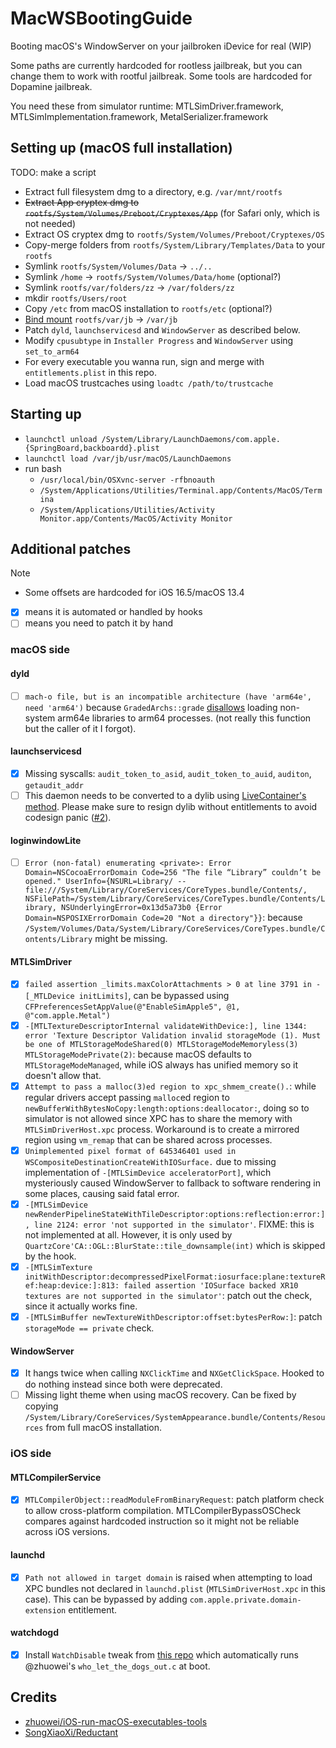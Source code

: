# MacWSBootingGuide
Booting macOS's WindowServer on your jailbroken iDevice for real (WIP)

Some paths are currently hardcoded for rootless jailbreak, but you can change them to work with rootful jailbreak. Some tools are hardcoded for Dopamine jailbreak.

You need these from simulator runtime: MTLSimDriver.framework, MTLSimImplementation.framework, MetalSerializer.framework

## Setting up (macOS full installation)
TODO: make a script
- Extract full filesystem dmg to a directory, e.g. `/var/mnt/rootfs`
- ~~Extract App cryptex dmg to `rootfs/System/Volumes/Preboot/Cryptexes/App`~~ (for Safari only, which is not needed)
- Extract OS cryptex dmg to `rootfs/System/Volumes/Preboot/Cryptexes/OS`
- Copy-merge folders from `rootfs/System/Library/Templates/Data` to your `rootfs`
- Symlink `rootfs/System/Volumes/Data` -> `../..`
- Symlink `/home` -> `rootfs/System/Volumes/Data/home` (optional?)
- Symlink `rootfs/var/folders/zz` -> `/var/folders/zz`
- mkdir `rootfs/Users/root`
- Copy `/etc` from macOS installation to `rootfs/etc` (optional?)
- [Bind mount](https://github.com/khanhduytran0/mount-bindfs-dopamine) `rootfs/var/jb` -> `/var/jb`
- Patch `dyld`, `launchservicesd` and `WindowServer` as described below.
- Modify `cpusubtype` in `Installer Progress` and `WindowServer` using `set_to_arm64`
- For every executable you wanna run, sign and merge with `entitlements.plist` in this repo.
- Load macOS trustcaches using `loadtc /path/to/trustcache`

## Starting up
- `launchctl unload /System/Library/LaunchDaemons/com.apple.{SpringBoard,backboardd}.plist`
- `launchctl load /var/jb/usr/macOS/LaunchDaemons`
- run bash
    - `/usr/local/bin/OSXvnc-server -rfbnoauth`
    - `/System/Applications/Utilities/Terminal.app/Contents/MacOS/Termina`
    - `/System/Applications/Utilities/Activity Monitor.app/Contents/MacOS/Activity Monitor`

## Additional patches
> [!NOTE]
> - Some offsets are hardcoded for iOS 16.5/macOS 13.4
> - [x] means it is automated or handled by hooks
> - [ ] means you need to patch it by hand

### macOS side
#### dyld
- [ ] `mach-o file, but is an incompatible architecture (have 'arm64e', need 'arm64')` because `GradedArchs::grade` [disallows](https://github.com/apple-oss-distributions/dyld/blob/dyld-1285.19/common/MachOFile.cpp#L1985-L1989) loading non-system arm64e libraries to arm64 processes. (not really this function but the caller of it I forgot).

#### launchservicesd
- [x] Missing syscalls: `audit_token_to_asid`, `audit_token_to_auid`, `auditon`, `getaudit_addr`
- [ ] This daemon needs to be converted to a dylib using [LiveContainer's method](https://github.com/LiveContainer/LiveContainer/blob/341cc87d40d8eec690d21dc71bd69d74667588da/LiveContainer/LCMachOUtils.m#L71-L88). Please make sure to resign dylib without entitlements to avoid codesign panic ([#2](https://github.com/khanhduytran0/MacWSBootingGuide/issues/2)).

#### loginwindowLite
- [ ] `Error (non-fatal) enumerating <private>: Error Domain=NSCocoaErrorDomain Code=256 "The file “Library” couldn’t be opened." UserInfo={NSURL=Library/ -- file:///System/Library/CoreServices/CoreTypes.bundle/Contents/, NSFilePath=/System/Library/CoreServices/CoreTypes.bundle/Contents/Library, NSUnderlyingError=0x13d5a73b0 {Error Domain=NSPOSIXErrorDomain Code=20 "Not a directory"}}`: because `/System/Volumes/Data/System/Library/CoreServices/CoreTypes.bundle/Contents/Library` might be missing.

#### MTLSimDriver
- [x] `failed assertion _limits.maxColorAttachments > 0 at line 3791 in -[_MTLDevice initLimits]`, can be bypassed using `CFPreferencesSetAppValue(@"EnableSimApple5", @1, @"com.apple.Metal")`
- [x] `-[MTLTextureDescriptorInternal validateWithDevice:], line 1344: error 'Texture Descriptor Validation invalid storageMode (1). Must be one of MTLStorageModeShared(0) MTLStorageModeMemoryless(3) MTLStorageModePrivate(2)`: because macOS defaults to `MTLStorageModeManaged`, while iOS always has unified memory so it doesn't allow that.
- [x] `Attempt to pass a malloc(3)ed region to xpc_shmem_create().`: while regular drivers accept passing `malloc`ed region to `newBufferWithBytesNoCopy:length:options:deallocator:`, doing so to simulator is not allowed since XPC has to share the memory with `MTLSimDriverHost.xpc` process. Workaround is to create a mirrored region using `vm_remap` that can be shared across processes.
- [x] `Unimplemented pixel format of 645346401 used in WSCompositeDestinationCreateWithIOSurface.` due to missing implementation of `-[MTLSimDevice acceleratorPort]`, which mysteriously caused WindowServer to fallback to software rendering in some places, causing said fatal error.
- [x] `-[MTLSimDevice newRenderPipelineStateWithTileDescriptor:options:reflection:error:], line 2124: error 'not supported in the simulator'`. FIXME: this is not implemented at all. However, it is only used by `QuartzCore'CA::OGL::BlurState::tile_downsample(int)` which is skipped by the hook.
- [x] `-[MTLSimTexture initWithDescriptor:decompressedPixelFormat:iosurface:plane:textureRef:heap:device:]:813: failed assertion 'IOSurface backed XR10 textures are not supported in the simulator'`: patch out the check, since it actually works fine.
- [x] `-[MTLSimBuffer newTextureWithDescriptor:offset:bytesPerRow:]`: patch `storageMode == private` check.

#### WindowServer
- [x] It hangs twice when calling `NXClickTime` and `NXGetClickSpace`. Hooked to do nothing instead since both were deprecated.
- [ ] Missing light theme when using macOS recovery. Can be fixed by copying `/System/Library/CoreServices/SystemAppearance.bundle/Contents/Resources` from full macOS installation.

### iOS side
#### MTLCompilerService
- [x] `MTLCompilerObject::readModuleFromBinaryRequest`: patch platform check to allow cross-platform compilation. MTLCompilerBypassOSCheck compares against hardcoded instruction so it might not be reliable across iOS versions.

#### launchd
- [x] `Path not allowed in target domain` is raised when attempting to load XPC bundles not declared in `launchd.plist` (`MTLSimDriverHost.xpc` in this case). This can be bypassed by adding `com.apple.private.domain-extension` entitlement.

#### watchdogd
- [x] Install `WatchDisable` tweak from [this repo](https://nathan4s.lol/repo) which automatically runs @zhuowei's `who_let_the_dogs_out.c` at boot.

## Credits
- [zhuowei/iOS-run-macOS-executables-tools](https://github.com/zhuowei/iOS-run-macOS-executables-tools)
- [SongXiaoXi/Reductant](https://github.com/SongXiaoXi/Reductant)
